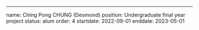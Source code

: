 ---
name: Ching Pong CHUNG (Desmond)
position: Undergraduate final year project
status: alum
order: 4
startdate: 2022-09-01
enddate: 2023-05-01
